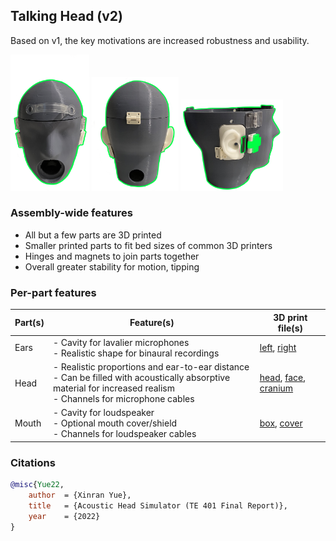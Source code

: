 ## Talking Head (v2)
Based on v1, the key motivations are increased robustness and usability.

<img alt="Front view of head prototype" src="images/PrototypeFront.png" width="25%" />
<img alt="Back view of head prototype" src="images/PrototypeBack.png" width="27.5%" />
<img alt="Profile view of head prototype" src="images/PrototypeSide.png" width="32.5%" />

### Assembly-wide features
- All but a few parts are 3D printed
- Smaller printed parts to fit bed sizes of common 3D printers
- Hinges and magnets to join parts together
- Overall greater stability for motion, tipping

### Per-part features
| Part(s) | Feature(s) | 3D print file(s) |
| --- | --- | --- |
| Ears | - Cavity for lavalier microphones <br/> - Realistic shape for binaural recordings | [left](./solids/EarLeft.stl), [right](./solids/EarRight.stl) |
| Head | - Realistic proportions and ear-to-ear distance <br/> - Can be filled with acoustically absorptive material for increased realism <br/> - Channels for microphone cables | [head](./solids/HeadBase.stl), [face](./solids/Face.stl), [cranium](./solids/HeadScalp.stl) |
| Mouth | - Cavity for loudspeaker <br/> - Optional mouth cover/shield <br/> - Channels for loudspeaker cables  | [box](./solids/MouthBox.stl), [cover](./solids/MouthCover.stl) |

### Citations
```bibtex
@misc{Yue22,
    author  = {Xinran Yue},
    title   = {Acoustic Head Simulator (TE 401 Final Report)},
    year    = {2022}
}
```